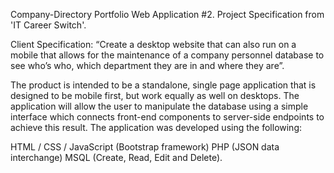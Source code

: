 Company-Directory
Portfolio Web Application #2. Project Specification from 'IT Career Switch'.

Client Specification: “Create a desktop website that can also run on a mobile that allows for the maintenance of a company personnel database to see who’s who, which department they are in and where they are”.

The product is intended to be a standalone, single page application that is designed to be mobile first, but work equally as well on desktops. The application will allow the user to manipulate the database using a simple interface which connects front-end components to server-side endpoints to achieve this result. The application was developed using the following:

HTML / CSS / JavaScript (Bootstrap framework)
PHP (JSON data interchange)
MSQL (Create, Read, Edit and Delete).
